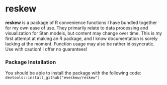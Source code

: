# reskew

**reskew** is a package of R convenience functions I have bundled together for my own ease of use. They primarily relate to data processing and visualization for Stan models, but content may change over time. This is my first attempt at making an R package, and I know documentation is sorely lacking at the moment. Function usage may also be rather idiosyncratic. Use with caution! I offer no guarantees!

### Package Installation

You should be able to install the package with the following code: `devtools::install_github("eveskew/reskew")`
